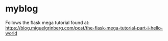 # myblog
Follows the flask mega tutorial found at:
https://blog.miguelgrinberg.com/post/the-flask-mega-tutorial-part-i-hello-world
